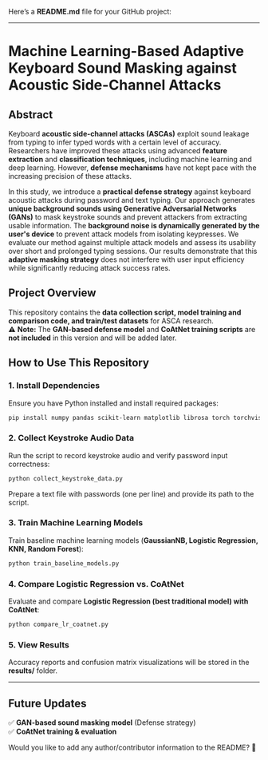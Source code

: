 Here’s a **README.md** file for your GitHub project:  

---

# **Machine Learning-Based Adaptive Keyboard Sound Masking against Acoustic Side-Channel Attacks**  

## **Abstract**  
Keyboard **acoustic side-channel attacks (ASCAs)** exploit sound leakage from typing to infer typed words with a certain level of accuracy. Researchers have improved these attacks using advanced **feature extraction** and **classification techniques**, including machine learning and deep learning. However, **defense mechanisms** have not kept pace with the increasing precision of these attacks.  

In this study, we introduce a **practical defense strategy** against keyboard acoustic attacks during password and text typing. Our approach generates **unique background sounds using Generative Adversarial Networks (GANs)** to mask keystroke sounds and prevent attackers from extracting usable information. The **background noise is dynamically generated by the user's device** to prevent attack models from isolating keypresses. We evaluate our method against multiple attack models and assess its usability over short and prolonged typing sessions. Our results demonstrate that this **adaptive masking strategy** does not interfere with user input efficiency while significantly reducing attack success rates.  

## **Project Overview**  
This repository contains the **data collection script, model training and comparison code, and train/test datasets** for ASCA research.  
⚠️ **Note:** The **GAN-based defense model** and **CoAtNet training scripts** are **not included** in this version and will be added later.  

## **How to Use This Repository**  

### **1. Install Dependencies**  
Ensure you have Python installed and install required packages:  
```sh
pip install numpy pandas scikit-learn matplotlib librosa torch torchvision sounddevice soundfile
```

### **2. Collect Keystroke Audio Data**  
Run the script to record keystroke audio and verify password input correctness:  
```sh
python collect_keystroke_data.py
```
Prepare a text file with passwords (one per line) and provide its path to the script.

### **3. Train Machine Learning Models**  
Train baseline machine learning models (**GaussianNB, Logistic Regression, KNN, Random Forest**):  
```sh
python train_baseline_models.py
```

### **4. Compare Logistic Regression vs. CoAtNet**  
Evaluate and compare **Logistic Regression (best traditional model) with CoAtNet**:  
```sh
python compare_lr_coatnet.py
```

### **5. View Results**  
Accuracy reports and confusion matrix visualizations will be stored in the **results/** folder.

---

## **Future Updates**  
✅ **GAN-based sound masking model** (Defense strategy)  
✅ **CoAtNet training & evaluation**  

Would you like to add any author/contributor information to the README? 🚀